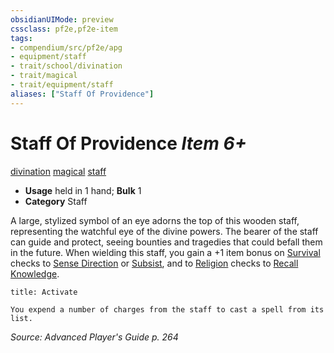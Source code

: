 ```yaml
---
obsidianUIMode: preview
cssclass: pf2e,pf2e-item
tags:
- compendium/src/pf2e/apg
- equipment/staff
- trait/school/divination
- trait/magical
- trait/equipment/staff
aliases: ["Staff Of Providence"]
---
```

# Staff Of Providence *Item 6+*  
[divination](divination.md)  [magical](magical.md)  [staff](rules/traits/staff.md)  

- **Usage** held in 1 hand; **Bulk** 1
- **Category** Staff

A large, stylized symbol of an eye adorns the top of this wooden staff, representing the watchful eye of the divine powers. The bearer of the staff can guide and protect, seeing bounties and tragedies that could befall them in the future. When wielding this staff, you gain a +1 item bonus on [Survival](../../skills.md#Survival) checks to [Sense Direction](sense-direction.md) or [Subsist](subsist.md), and to [Religion](../../skills.md#Religion) checks to [Recall Knowledge](recall-knowledge.md).

```ad-embed-ability
title: Activate

You expend a number of charges from the staff to cast a spell from its list.
```

*Source: Advanced Player's Guide p. 264*